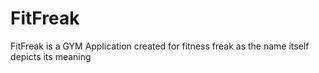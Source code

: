 # FitFreak
FitFreak is a GYM Application created for fitness freak as the name itself depicts its meaning
